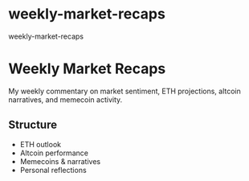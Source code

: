 # weekly-market-recaps
weekly-market-recaps
# Weekly Market Recaps

My weekly commentary on market sentiment, ETH projections, altcoin narratives, and memecoin activity.  

## Structure
- ETH outlook
- Altcoin performance
- Memecoins & narratives
- Personal reflections
